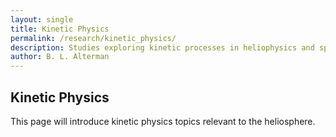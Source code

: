 ```yaml
---
layout: single
title: Kinetic Physics
permalink: /research/kinetic_physics/
description: Studies exploring kinetic processes in heliophysics and space plasmas.
author: B. L. Alterman
---
```


## Kinetic Physics

This page will introduce kinetic physics topics relevant to the heliosphere.
